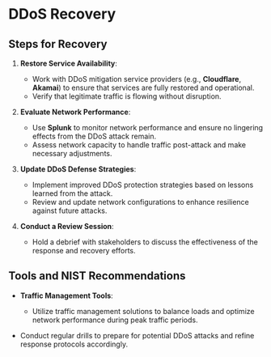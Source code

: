 # DDoS Recovery

## Steps for Recovery
1. **Restore Service Availability**:
   - Work with DDoS mitigation service providers (e.g., **Cloudflare**, **Akamai**) to ensure that services are fully restored and operational.
   - Verify that legitimate traffic is flowing without disruption.

2. **Evaluate Network Performance**:
   - Use **Splunk** to monitor network performance and ensure no lingering effects from the DDoS attack remain.
   - Assess network capacity to handle traffic post-attack and make necessary adjustments.

3. **Update DDoS Defense Strategies**:
   - Implement improved DDoS protection strategies based on lessons learned from the attack.
   - Review and update network configurations to enhance resilience against future attacks.

4. **Conduct a Review Session**:
   - Hold a debrief with stakeholders to discuss the effectiveness of the response and recovery efforts.

## Tools and NIST Recommendations
- **Traffic Management Tools**:
  - Utilize traffic management solutions to balance loads and optimize network performance during peak traffic periods.

- Conduct regular drills to prepare for potential DDoS attacks and refine response protocols accordingly.
